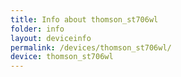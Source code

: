 ```yaml
---
title: Info about thomson_st706wl
folder: info
layout: deviceinfo
permalink: /devices/thomson_st706wl/
device: thomson_st706wl
---
```

